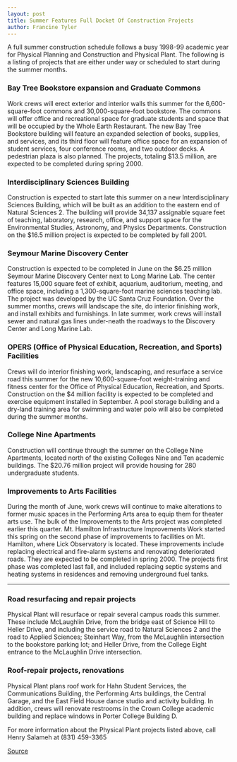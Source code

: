 ```yaml
---
layout: post
title: Summer Features Full Docket Of Construction Projects
author: Francine Tyler
---
```


A full summer construction schedule follows a busy 1998-99 academic year for Physical Planning and Construction and Physical Plant. The following is a listing of projects that are either under way or scheduled to start during the summer months.

### Bay Tree Bookstore expansion and Graduate Commons

Work crews will erect exterior and interior walls this summer for the 6,600-square-foot commons and 30,000-square-foot bookstore. The commons will offer office and recreational space for graduate students and space that will be occupied by the Whole Earth Restaurant. The new Bay Tree Bookstore building will feature an expanded selection of books, supplies, and services, and its third floor will feature office space for an expansion of student services, four conference rooms, and two outdoor decks. A pedestrian plaza is also planned. The projects, totaling $13.5 million, are expected to be completed during spring 2000.

### Interdisciplinary Sciences Building

Construction is expected to start late this summer on a new Interdisciplinary Sciences Building, which will be built as an addition to the eastern end of Natural Sciences 2. The building will provide 34,137 assignable square feet of teaching, laboratory, research, office, and support space for the Environmental Studies, Astronomy, and Physics Departments. Construction on the $16.5 million project is expected to be completed by fall 2001.

### Seymour Marine Discovery Center

Construction is expected to be completed in June on the $6.25 million Seymour Marine Discovery Center next to Long Marine Lab. The center features 15,000 square feet of exhibit, aquarium, auditorium, meeting, and office space, including a 1,300-square-foot marine sciences teaching lab. The project was developed by the UC Santa Cruz Foundation. Over the summer months, crews will landscape the site, do interior finishing work, and install exhibits and furnishings. In late summer, work crews will install sewer and natural gas lines under-neath the roadways to the Discovery Center and Long Marine Lab.

### OPERS (Office of Physical Education, Recreation, and Sports) Facilities

Crews will do interior finishing work, landscaping, and resurface a service road this summer for the new 10,600-square-foot weight-training and fitness center for the Office of Physical Education, Recreation, and Sports. Construction on the $4 million facility is expected to be completed and exercise equipment installed in September. A pool storage building and a dry-land training area for swimming and water polo will also be completed during the summer months.

### College Nine Apartments

Construction will continue through the summer on the College Nine Apartments, located north of the existing Colleges Nine and Ten academic buildings. The $20.76 million project will provide housing for 280 undergraduate students.

### Improvements to Arts Facilities

During the month of June, work crews will continue to make alterations to former music spaces in the Performing Arts area to equip them for theater arts use. The bulk of the Improvements to the Arts project was completed earlier this quarter. Mt. Hamilton Infrastructure Improvements Work started this spring on the second phase of improvements to facilities on Mt. Hamilton, where Lick Observatory is located. These improvements include replacing electrical and fire-alarm systems and renovating deteriorated roads. They are expected to be completed in spring 2000. The projects first phase was completed last fall, and included replacing septic systems and heating systems in residences and removing underground fuel tanks.

* * *

### Road resurfacing and repair projects

Physical Plant will resurface or repair several campus roads this summer. These include McLaughlin Drive, from the bridge east of Science Hill to Heller Drive, and including the service road to Natural Sciences 2 and the road to Applied Sciences; Steinhart Way, from the McLaughlin intersection to the bookstore parking lot; and Heller Drive, from the College Eight entrance to the McLaughlin Drive intersection.

### Roof-repair projects, renovations

Physical Plant plans roof work for Hahn Student Services, the Communications Building, the Performing Arts buildings, the Central Garage, and the East Field House dance studio and activity building. In addition, crews will renovate restrooms in the Crown College academic building and replace windows in Porter College Building D.

For more information about the Physical Plant projects listed above, call Henry Salameh at (831) 459-3365

[Source](http://www1.ucsc.edu/oncampus/currents/98-99/06-07/construction.htm "Permalink to Summer construction projects; 06-07-99")

